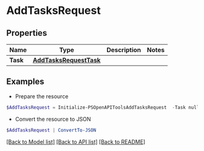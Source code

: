 # AddTasksRequest
## Properties

Name | Type | Description | Notes
------------ | ------------- | ------------- | -------------
**Task** | [**AddTasksRequestTask**](AddTasksRequestTask.md) |  | 

## Examples

- Prepare the resource
```powershell
$AddTasksRequest = Initialize-PSOpenAPIToolsAddTasksRequest  -Task null
```

- Convert the resource to JSON
```powershell
$AddTasksRequest | ConvertTo-JSON
```

[[Back to Model list]](../README.md#documentation-for-models) [[Back to API list]](../README.md#documentation-for-api-endpoints) [[Back to README]](../README.md)

